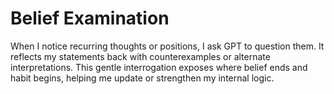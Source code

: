 # Belief Examination

When I notice recurring thoughts or positions, I ask GPT to question them. It reflects my statements back with counterexamples or alternate interpretations. This gentle interrogation exposes where belief ends and habit begins, helping me update or strengthen my internal logic.